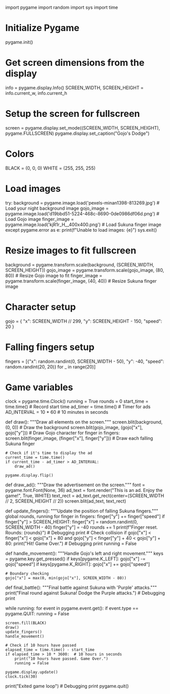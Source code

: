 import pygame
import random
import sys
import time

# Initialize Pygame
pygame.init()

# Get screen dimensions from the display
info = pygame.display.Info()
SCREEN_WIDTH, SCREEN_HEIGHT = info.current_w, info.current_h

# Setup the screen for fullscreen
screen = pygame.display.set_mode((SCREEN_WIDTH, SCREEN_HEIGHT), pygame.FULLSCREEN)
pygame.display.set_caption("Gojo's Dodge")

# Colors
BLACK = (0, 0, 0)
WHITE = (255, 255, 255)

# Load images
try:
    background = pygame.image.load('pexels-minan1398-813269.jpg')  # Load your night background image
    gojo_image = pygame.image.load('d19bbd51-5224-468c-8690-0de0986df06d.png')  # Load Gojo image
    finger_image = pygame.image.load('kjR1r_H__400x400.png')  # Load Sukuna finger image
except pygame.error as e:
    print(f"Unable to load images: {e}")
    sys.exit()

# Resize images to fit fullscreen
background = pygame.transform.scale(background, (SCREEN_WIDTH, SCREEN_HEIGHT))
gojo_image = pygame.transform.scale(gojo_image, (80, 80))  # Resize Gojo image to fit
finger_image = pygame.transform.scale(finger_image, (40, 40))  # Resize Sukuna finger image

# Character setup
gojo = {
    "x": SCREEN_WIDTH // 299,
    "y": SCREEN_HEIGHT - 150,
    "speed": 20
}

# Falling fingers setup
fingers = [{"x": random.randint(0, SCREEN_WIDTH - 50), "y": -40, "speed": random.randint(20, 20)} for _ in range(20)]

# Game variables
clock = pygame.time.Clock()
running = True
rounds = 0
start_time = time.time()  # Record start time
ad_timer = time.time()  # Timer for ads
AD_INTERVAL = 10 * 60  # 10 minutes in seconds

def draw():
    """Draw all elements on the screen."""
    screen.blit(background, (0, 0))  # Draw the background
    screen.blit(gojo_image, (gojo["x"], gojo["y"]))  # Draw Gojo character
    for finger in fingers:
        screen.blit(finger_image, (finger["x"], finger["y"]))  # Draw each falling Sukuna finger
    
    # Check if it's time to display the ad
    current_time = time.time()
    if current_time - ad_timer > AD_INTERVAL:
        draw_ad()
    
    pygame.display.flip()

def draw_ad():
    """Draw the advertisement on the screen."""
    font = pygame.font.Font(None, 36)
    ad_text = font.render("This is an ad. Enjoy the game!", True, WHITE)
    text_rect = ad_text.get_rect(center=(SCREEN_WIDTH // 2, SCREEN_HEIGHT // 2))
    screen.blit(ad_text, text_rect)

def update_fingers():
    """Update the position of falling Sukuna fingers."""
    global rounds, running
    for finger in fingers:
        finger["y"] += finger["speed"]
        if finger["y"] > SCREEN_HEIGHT:
            finger["x"] = random.randint(0, SCREEN_WIDTH - 40)
            finger["y"] = -40
            rounds += 1
            print(f"Finger reset. Rounds: {rounds}")  # Debugging print
        # Check collision
        if gojo["x"] < finger["x"] < gojo["x"] + 80 and gojo["y"] < finger["y"] + 40 < gojo["y"] + 80:
            print("Hit! Game Over.")  # Debugging print
            running = False

def handle_movement():
    """Handle Gojo's left and right movement."""
    keys = pygame.key.get_pressed()
    if keys[pygame.K_LEFT]:
        gojo["x"] -= gojo["speed"]
    if keys[pygame.K_RIGHT]:
        gojo["x"] += gojo["speed"]

    # Boundary checking
    gojo["x"] = max(0, min(gojo["x"], SCREEN_WIDTH - 80))

def final_battle():
    """Final battle against Sukuna with 'Purple' attacks."""
    print("Final round against Sukuna! Dodge the Purple attacks.")  # Debugging print

while running:
    for event in pygame.event.get():
        if event.type == pygame.QUIT:
            running = False

    screen.fill(BLACK)
    draw()
    update_fingers()
    handle_movement()

    # Check if 10 hours have passed
    elapsed_time = time.time() - start_time
    if elapsed_time > 10 * 3600:  # 10 hours in seconds
        print("10 hours have passed. Game Over.")
        running = False

    pygame.display.update()
    clock.tick(30)

print("Exited game loop")  # Debugging print
pygame.quit()
